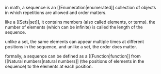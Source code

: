 in math, a sequence is an [[Enumeration|enumerated]] collection of objects in which repetitions are allowed and order matters. 

like a [[Sets|set]], it contains members (also called elements, or terms). the number of elements (which can be infinite) is called the length of the sequence.

unlike a set, the same elements can appear multiple times at different positions in the sequence, and unlike a set, the order does matter.

formally, a sequence can be defined as a [[Function|function]] from [[Natural numbers|natural numbers]] (the positions of elements in the sequence) to the elements at each position. 